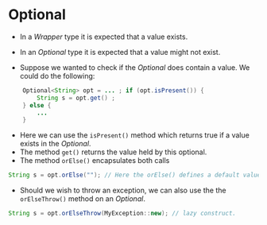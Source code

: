 # Optional

* In a _Wrapper_ type it is expected that a value exists.
* In an _Optional_ type it is expected that a value might not exist.

* Suppose we wanted to check if the _Optional_ does contain a value. We could do the following:

```java
    Optional<String> opt = ... ; if (opt.isPresent()) {
        String s = opt.get() ;
    } else {
        ... 
    }
```

* Here we can use the `isPresent()` method which returns true if a value exists in the _Optional_.
* The method `get()` returns the value held by this optional.
* The method `orElse()` encapsulates both calls
```java
String s = opt.orElse(""); // Here the orElse() defines a default value.
```

* Should we wish to throw an exception, we can also use the the `orElseThrow()` method on an _Optional_.
```java
String s = opt.orElseThrow(MyException::new); // lazy construct.
```